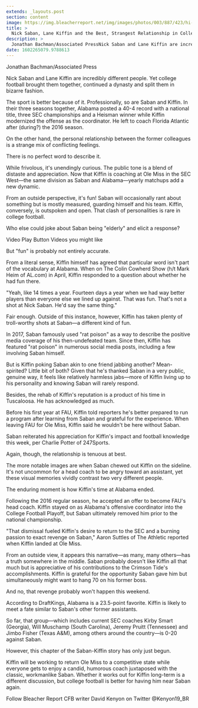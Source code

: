 ```yaml
--- 
extends: _layouts.post 
section: content 
image: https://img.bleacherreport.net/img/images/photos/003/887/423/hi-res-b99f76e693a73b463b164d7731d227b7_crop_exact.jpg?w=1200&h=1200&q=75 
title: > 
  Nick Saban, Lane Kiffin and the Best, Strangest Relationship in College Football 
description: > 
  Jonathan Bachman/Associated PressNick Saban and Lane Kiffin are incredibly different people.Yet college football brought them together, continued a dynasty and split them in bizarre fashion.That clash of personalities is rare in college football.Kiffin stayed on as Alabama's offensive coordinator into the College Football Playoff, but Saban ultimately removed him prior to the national championship.Whether it works out for Kiffin long-term is a different discussion, but college football is better for having him near Saban again. 
date: 1602265079.9788613 
--- 
```

Jonathan Bachman/Associated Press

Nick Saban and Lane Kiffin are incredibly different people. Yet college football brought them together, continued a dynasty and split them in bizarre fashion.

The sport is better because of it. Professionally, so are Saban and Kiffin. In their three seasons together, Alabama posted a 40-4 record with a national title, three SEC championships and a Heisman winner while Kiffin modernized the offense as the coordinator. He left to coach Florida Atlantic after (during?) the 2016 season.

On the other hand, the personal relationship between the former colleagues is a strange mix of conflicting feelings.

There is no perfect word to describe it.

While frivolous, it's unendingly curious. The public tone is a blend of distaste and appreciation. Now that Kiffin is coaching at Ole Miss in the SEC West―the same division as Saban and Alabama―yearly matchups add a new dynamic.

From an outside perspective, it's fun! Saban will occasionally rant about something but is mostly measured, guarding himself and his team. Kiffin, conversely, is outspoken and open. That clash of personalities is rare in college football.

Who else could joke about Saban being "elderly" and elicit a response?

Video Play Button Videos you might like

But "fun" is probably not entirely accurate.

From a literal sense, Kiffin himself has agreed that particular word isn't part of the vocabulary at Alabama. When on The Colin Cowherd Show (h/t Mark Heim of AL.com) in April, Kiffin responded to a question about whether he had fun there.

"Yeah, like 14 times a year. Fourteen days a year when we had way better players than everyone else we lined up against. That was fun. That's not a shot at Nick Saban. He'd say the same thing."

Fair enough. Outside of this instance, however, Kiffin has taken plenty of troll-worthy shots at Saban―a different kind of fun.

In 2017, Saban famously used "rat poison" as a way to describe the positive media coverage of his then-undefeated team. Since then, Kiffin has featured "rat poison" in numerous social media posts, including a few involving Saban himself.

But is Kiffin poking Saban akin to one friend jabbing another? Mean-spirited? Little bit of both? Given that he's thanked Saban in a very public, genuine way, it feels like relatively harmless jabs―more of Kiffin living up to his personality and knowing Saban will rarely respond.

Besides, the rehab of Kiffin's reputation is a product of his time in Tuscaloosa. He has acknowledged as much.

Before his first year at FAU, Kiffin told reporters he's better prepared to run a program after learning from Saban and grateful for the experience. When leaving FAU for Ole Miss, Kiffin said he wouldn't be here without Saban.

Saban reiterated his appreciation for Kiffin's impact and football knowledge this week, per Charlie Potter of 247Sports.

Again, though, the relationship is tenuous at best.

The more notable images are when Saban chewed out Kiffin on the sideline. It's not uncommon for a head coach to be angry toward an assistant, yet these visual memories vividly contrast two very different people.

The enduring moment is how Kiffin's time at Alabama ended.

Following the 2016 regular season, he accepted an offer to become FAU's head coach. Kiffin stayed on as Alabama's offensive coordinator into the College Football Playoff, but Saban ultimately removed him prior to the national championship.

"That dismissal fueled Kiffin's desire to return to the SEC and a burning passion to exact revenge on Saban," Aaron Suttles of The Athletic reported when Kiffin landed at Ole Miss.

From an outside view, it appears this narrative—as many, many others—has a truth somewhere in the middle. Saban probably doesn't like Kiffin all that much but is appreciative of his contributions to the Crimson Tide's accomplishments. Kiffin is grateful for the opportunity Saban gave him but simultaneously might want to hang 70 on his former boss.

And no, that revenge probably won't happen this weekend.

According to DraftKings, Alabama is a 23.5-point favorite. Kiffin is likely to meet a fate similar to Saban's other former assistants.

So far, that group―which includes current SEC coaches Kirby Smart (Georgia), Will Muschamp (South Carolina), Jeremy Pruitt (Tennessee) and Jimbo Fisher (Texas A&M), among others around the country―is 0-20 against Saban.

However, this chapter of the Saban-Kiffin story has only just begun.

Kiffin will be working to return Ole Miss to a competitive state while everyone gets to enjoy a candid, humorous coach juxtaposed with the classic, workmanlike Saban. Whether it works out for Kiffin long-term is a different discussion, but college football is better for having him near Saban again.

Follow Bleacher Report CFB writer David Kenyon on Twitter @Kenyon19_BR

